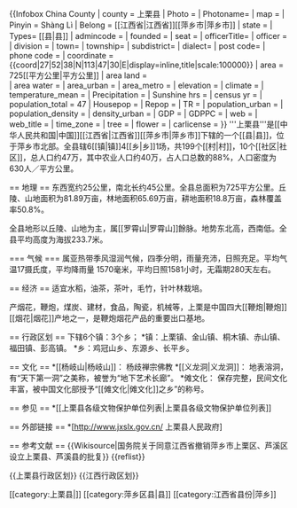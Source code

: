 {{Infobox China County
| county  = 上栗县
| Photo = 
| Photoname= 
| map = 
| Pinyin   = Shànɡ Lì 
| Belong = [[江西省|江西省]][[萍乡市|萍乡市]]
| state = 
| Types= [[县|县]]
| admincode = 
| founded = 
| seat = 
| officerTitle= 
| officer = 
| division = 
| town= 
| township= 
| subdistrict= 
| dialect= 
| post code= 
| phone code = 
| coordinate = {{coord|27|52|38|N|113|47|30|E|display=inline,title|scale:100000}}
| area = 725[[平方公里|平方公里]]
| area land =  
| area water = 
| area_urban = 
| area_metro = 
| elevation = 
| climate = 
| temperature_mean = 
| Precipitation = 
| Sunshine hrs = 
| census yr = 
| population_total = 47
| Housepop = 
| Repop = 
| TR = 
| population_urban = 
| population_density = 
| density_urban = 
| GDP = 
| GDPPC = 
| web = 
| web_title = 
| time_zone = 
| tree = 
| flower = 
| carlicense = 
}}
'''上栗县'''是[[中华人民共和国|中国]][[江西省|江西省]][[萍乡市|萍乡市]]下辖的一个[[县|县]]，位于萍乡市北部。全县辖6[[镇|镇]]4[[乡|乡]]1场，共199个[[村|村]]，10个[[社区|社区]]，总人口约47万，其中农业人口约40万，占人口总数的88%，人口密度为630人／平方公里。

== 地理 ==
东西宽约25公里，南北长约45公里。全县总面积为725平方公里。丘陵、山地面积为81.89万亩，林地面积65.69万亩，耕地面积18.8万亩，森林覆盖率50.8%。

全县地形以丘陵、山地为主，属[[罗霄山|罗霄山]]餘脉。地势东北高，西南低。全县平均高度为海拔233.7米。

=== 气候 ===
属亚热带季风湿润气候，四季分明，雨量充沛，日照充足。平均气温17摄氏度，平均降雨量 1570毫米，平均日照1581小时，无霜期280天左右。

== 经济 ==
适宜水稻，油茶，茶叶，毛竹，针叶林栽培。

产烟花，鞭炮，煤炭、建材，食品，陶瓷，机械等，上栗是中国四大[[鞭炮|鞭炮]][[烟花|烟花]]产地之一，是鞭炮烟花产品的重要出口基地。

== 行政区划 ==
下辖6个镇：3个乡；
*镇：上栗镇、金山镇、桐木镇、赤山镇、福田镇、彭高镇。
*乡：鸡冠山乡、东源乡、长平乡。

== 文化 ==
*[[杨岐山|杨岐山]]： 杨歧禅宗佛教
*[[义龙洞|义龙洞]]： 地表溶洞，有“天下第一洞”之美称，被誉为“地下艺术长廊”。 
*傩文化： 保存完整，民间文化丰富，被中国文化部授予“[[傩文化|傩文化]]之乡”的称号。

== 参见 ==
*[[上栗县各级文物保护单位列表|上栗县各级文物保护单位列表]]

== 外部链接 ==
*[http://www.jxslx.gov.cn/ 上栗县人民政府]

== 参考文献 ==
{{Wikisource|国务院关于同意江西省撤销萍乡市上栗区、芦溪区设立上栗县、芦溪县的批复}}
{{reflist}}

{{上栗县行政区划}}
{{江西行政区划}}

[[category:上栗县|]]
[[category:萍乡区县|县]]
[[category:江西省县份|萍乡]]